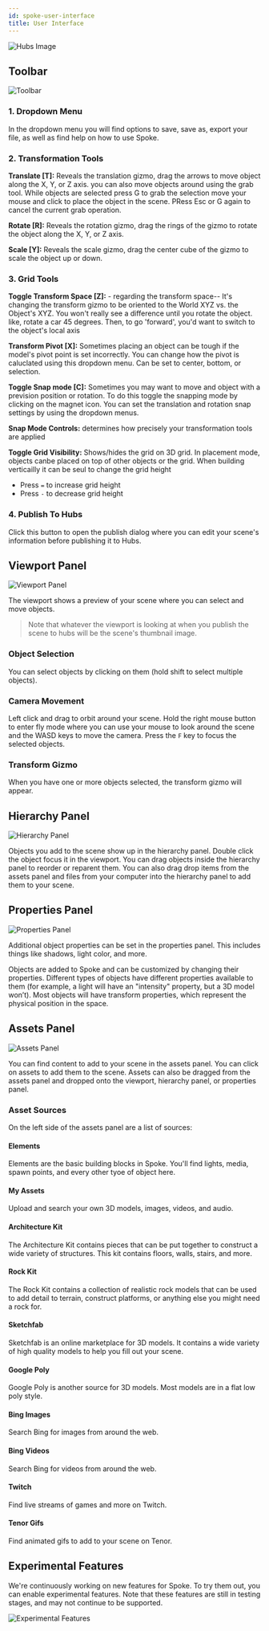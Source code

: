 ```yaml
---
id: spoke-user-interface
title: User Interface
---
```


![Hubs Image](img/spoke-user-interface.jpeg)

## Toolbar

![Toolbar](img/spoke-toolbar.jpeg)

### 1. Dropdown Menu

In the dropdown menu you will find options to save, save as, export your file, as well as find help on how to use Spoke. 

### 2. Transformation Tools

__Translate [T]:__ Reveals the translation gizmo, drag the arrows to move object along the X, Y, or Z axis. you can also move objects around using the grab tool. While objects are selected press G to grab the selection move your mouse and click to place the object in the scene. PRess Esc or G again to cancel the current grab operation. 

__Rotate [R]:__ Reveals the rotation gizmo, drag the rings of the gizmo to rotate the object along the X, Y, or Z axis.

__Scale [Y]:__ Reveals the scale gizmo, drag the center cube of the gizmo to scale the object up or down.

### 3. Grid Tools

__Toggle Transform Space [Z]:__ - regarding the transform space-- It's changing the transform gizmo to be oriented to the World XYZ vs. the Object's XYZ. You won't really see a difference until you rotate the object.
like, rotate a car 45 degrees. Then, to go 'forward', you'd want to switch to the object's local axis

__Transform Pivot [X]:__ Sometimes placing an object can be tough if the model's pivot point is set incorrectly. You can change how the pivot is caluclated using this dropdown menu. Can be set to center, bottom, or selection. 

__Toggle Snap mode [C]:__  Sometimes you may want to move and object with a prevision position or rotation. To do this toggle the snapping mode by clicking on the magnet icon. You can set the translation and rotation snap settings by using the dropdown menus. 

__Snap Mode Controls:__ determines how precisely your transformation tools are applied

__Toggle Grid Visibility:__ Shows/hides the grid on 3D grid. In placement mode, objects canbe placed on top of other objects or the grid. When building verticailly it can be seul to change the grid height 

- Press `=` to increase grid height 
- Press `-` to decrease grid height

### 4. Publish To Hubs

Click this button to open the publish dialog where you can edit your scene's information before publishing it to Hubs.

## Viewport Panel
![Viewport Panel](img/spoke-viewport-panel.jpeg)

The viewport shows a preview of your scene where you can select and move objects.
  
  > Note that whatever the viewport is looking at when you publish the scene to hubs will be the scene's thumbnail image.

### Object Selection
You can select objects by clicking on them (hold shift to select multiple objects). 

### Camera Movement
Left click and drag to orbit around your scene. Hold the right mouse button to enter fly mode where you can use your mouse to look around the scene and the WASD keys to move the camera. Press the `F` key to focus the selected objects.

### Transform Gizmo
When you have one or more objects selected, the transform gizmo will appear.

## Hierarchy Panel
![Hierarchy Panel](img/spoke-hierarchy-panel.jpeg)

Objects you add to the scene show up in the hierarchy panel. Double click the object focus it in the viewport. You can drag objects inside the hierarchy panel to reorder or reparent them. You can also drag drop items from the assets panel and files from your computer into the hierarchy panel to add them to your scene.

## Properties Panel
![Properties Panel](img/spoke-properties-panel.jpeg)

Additional object properties can be set in the properties panel. This includes things like shadows, light color, and more.

Objects are added to Spoke and can be customized by changing their properties. Different types of objects have different properties available to them (for example, a light will have an "intensity" property, but a 3D model won’t). Most objects will have transform properties, which represent the physical position in the space.
## Assets Panel
![Assets Panel](img/spoke-assets-panel.jpeg)

You can find content to add to your scene in the assets panel. You can click on assets to add them to the scene. Assets can also be dragged from the assets panel and dropped onto the viewport, hierarchy panel, or properties panel. 

### Asset Sources

On the left side of the assets panel are a list of sources:

#### Elements
Elements are the basic building blocks in Spoke. You'll find lights, media, spawn points, and every other tyoe of object here.

#### My Assets
Upload and search your own 3D models, images, videos, and audio.

#### Architecture Kit
The Architecture Kit contains pieces that can be put together to construct a wide variety of structures. This kit contains floors, walls, stairs, and more.

#### Rock Kit
The Rock Kit contains a collection of realistic rock models that can be used to add detail to terrain, construct platforms, or anything else you might need a rock for.

#### Sketchfab
Sketchfab is an online marketplace for 3D models. It contains a wide variety of high quality models to help you fill out your scene.

#### Google Poly
Google Poly is another source for 3D models. Most models are in a flat low poly style.

#### Bing Images
Search Bing for images from around the web.

#### Bing Videos
Search Bing for videos from around the web.

#### Twitch
Find live streams of games and more on Twitch.

#### Tenor Gifs
Find animated gifs to add to your scene on Tenor.

## Experimental Features

We're continuously working on new features for Spoke. To try them out, you can enable experimental features. Note that these features are still in testing stages, and may not continue to be supported.

![Experimental Features](img/spoke-experimental-features.jpeg)
